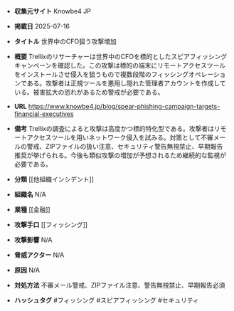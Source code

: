 - **収集元サイト**
Knowbe4 JP

- **掲載日**
2025-07-16

- **タイトル**
世界中のCFO狙う攻撃増加

- **概要**
Trellixのリサーチャーは世界中のCFOを標的としたスピアフィッシングキャンペーンを確認した。この攻撃は標的の端末にリモートアクセスツールをインストールさせ侵入を狙うもので複数段階のフィッシングオペレーションである。攻撃者は正規ツールを悪用し隠れた管理者アカウントを作成している。被害拡大の恐れがあるため警戒が必要である。

- **URL**
https://www.knowbe4.jp/blog/spear-phishing-campaign-targets-financial-executives

- **備考**
Trellixの調査によると攻撃は高度かつ標的特化型である。攻撃者はリモートアクセスツールを用いネットワーク侵入を試みる。対策として不審メールの警戒、ZIPファイルの扱い注意、セキュリティ警告無視禁止、早期報告推奨が挙げられる。今後も類似攻撃の増加が予想されるため継続的な監視が必要である。

- **分類**
[[他組織インシデント]]

- **組織名**
N/A

- **業種**
[[金融]]

- **攻撃手口**
[[フィッシング]]

- **攻撃影響**
N/A

- **脅威アクター**
N/A

- **原因**
N/A

- **対処方法**
不審メール警戒、ZIPファイル注意、警告無視禁止、早期報告必須

- **ハッシュタグ**
#フィッシング #スピアフィッシング #セキュリティ
